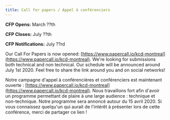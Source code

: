 ```yaml
---
title: Call for papers / Appel à conférenciers
---
```


**CFP Opens:** March ??th

**CFP Closes:** July ??th

**CFP Notifications:** July ??rd

Our Call For Papers is now opened: [https://www.papercall.io/kcd-montreal](https://www.papercall.io/kcd-montreal). We're looking for submissions both technical and non technical. Our schedule will be announced around July 1st 2020. Feel free to share the link around you and on social networks!

Notre campagne d'appel à conférencières et conférenciers est maintenant ouverte : [https://www.papercall.io/kcd-montreal](https://www.papercall.io/kcd-montreal). Nous travaillons fort afin d'avoir un programme permettant de plaire à une large audience : technique et non-technique. Notre programme sera annoncé autour du 15 avril 2020. Si vous connaissez quelqu'un qui aurait de l'intérêt à présenter lors de cette conférence, merci de partager ce lien !
